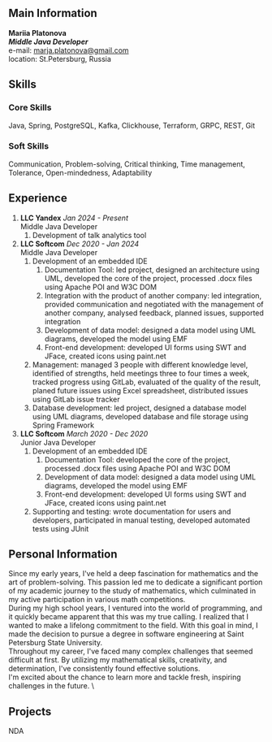 ## Main Information
**Mariia Platonova** \
***Middle Java Developer*** \
e-mail: marja.platonova@gmail.com \
location: St.Petersburg, Russia

## Skills

### Core Skills
Java, Spring, PostgreSQL, Kafka, Clickhouse, Terraform, GRPC, REST, Git

### Soft Skills
Communication, Problem-solving, Critical thinking, Time management, Tolerance, Open-mindedness, Adaptability

## Experience
1. **LLC Yandex** *Jan 2024 - Present* \
Middle Java Developer
    1. Development of talk analytics tool
2. **LLC Softcom** *Dec 2020 - Jan 2024* \
Middle Java Developer
    1. Development of an embedded IDE
       1. Documentation Tool: led project, designed an architecture using UML, developed the core of the project, processed .docx files using Apache POI and W3C DOM
       2. Integration with the product of another company: led integration, provided communication and negotiated with the management of another company, analysed feedback, planned issues, supported integration
       3. Development of data model: designed a data model using UML diagrams, developed the model using EMF
       4. Front-end development: developed UI forms using SWT and JFace, created icons using paint.net
    2. Management: managed 3 people with different knowledge level, identified of strengths, held meetings three to four times a week, tracked progress using GitLab, evaluated of the quality of the result, planed future issues using Excel spreadsheet, distributed issues using GitLab issue tracker
    3. Database development: led project, designed a database model using UML diagrams, developed database and file storage using Spring Framework
3. **LLC Softcom** *March 2020 - Dec 2020* \
Junior Java Developer
    1. Development of an embedded IDE
        1. Documentation Tool: developed the core of the project, processed .docx files using Apache POI and W3C DOM
        2. Development of data model: designed a data model using UML diagrams, developed the model using EMF
        3. Front-end development: developed UI forms using SWT and JFace, created icons using paint.net
    3. Supporting and testing: wrote documentation for users and developers, participated in manual testing, developed automated tests using JUnit 

## Personal Information

Since my early years, I've held a deep fascination for mathematics and the art of problem-solving. This passion led me to dedicate a significant portion of my academic journey to the study of mathematics, which culminated in my active participation in various math competitions. \
During my high school years, I ventured into the world of programming, and it quickly became apparent that this was my true calling. I realized that I wanted to make a lifelong commitment to the field. With this goal in mind, I made the decision to pursue a degree in software engineering at Saint Petersburg State University. \
Throughout my career, I've faced many complex challenges that seemed difficult at first. By utilizing my mathematical skills, creativity, and determination, I've consistently found effective solutions. \
I'm excited about the chance to learn more and tackle fresh, inspiring challenges in the future. \

## Projects

NDA
